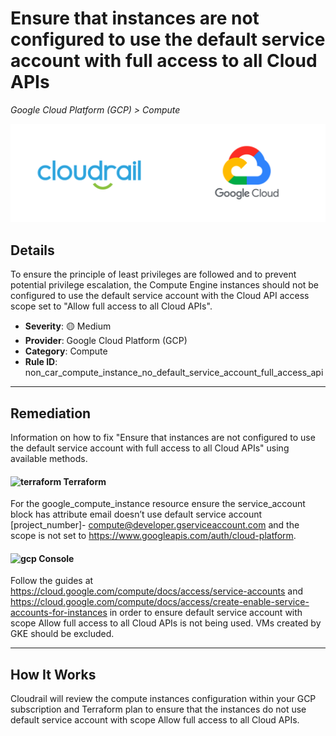 # Ensure that instances are not configured to use the default service account with full access to all Cloud APIs

*Google Cloud Platform (GCP) > Compute*

![Cloudrail and Google Cloud Platform (GCP) logos](../images/cloudrail_gcp.png)

## Details
To ensure the principle of least privileges are followed and to prevent potential privilege escalation, the Compute Engine instances should not be configured to use the default service account with the Cloud API access scope set to "Allow full access to all Cloud APIs".

- **Severity**: 🟡 Medium
- **Provider**: Google Cloud Platform (GCP)
- **Category**: Compute
- **Rule ID**: non_car_compute_instance_no_default_service_account_full_access_api

---

## Remediation
Information on how to fix "Ensure that instances are not configured to use the default service account with full access to all Cloud APIs" using available methods.


####  <img src="../_media/emojis/terraform.png" alt="terraform" width="20"/>  Terraform
For the google_compute_instance resource ensure the service_account block has attribute email doesn’t use default service account [project_number]- compute@developer.gserviceaccount.com and the scope is not set to https://www.googleapis.com/auth/cloud-platform.










####  <img src="../_media/emojis/gcp.png" alt="gcp" width="20"/> Console
Follow the guides at <https://cloud.google.com/compute/docs/access/service-accounts> and <https://cloud.google.com/compute/docs/access/create-enable-service-accounts-for-instances> in order to ensure default service account with scope Allow full access to all Cloud APIs is not being used. VMs created by GKE should be excluded.




---

## How It Works
Cloudrail will review the compute instances configuration within your GCP subscription and Terraform plan to ensure that the instances do not use default service account with scope Allow full access to all Cloud APIs.